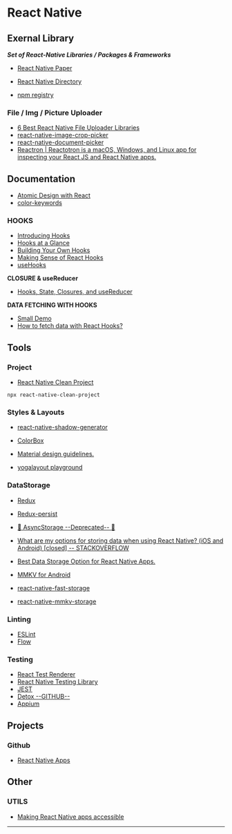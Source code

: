 React Native
=======================




Exernal Library
---------------


***Set of React-Native Libraries / Packages & Frameworks***

- [React Native Paper](https://reactnativepaper.com)

- [React Native Directory](https://reactnative.directory)

- [npm registry](https://www.npmjs.com)

### File / Img / Picture Uploader

- [6 Best React Native File Uploader Libraries](https://openbase.com/categories/js/best-react-native-file-uploader-libraries)
- [react-native-image-crop-picker](https://github.com/ivpusic/react-native-image-crop-picker)
- [react-native-document-picker](https://github.com/rnmods/react-native-document-picker)
- [Reactron | Reactotron is a macOS, Windows, and Linux app for inspecting your React JS and React Native apps.](https://github.com/infinitered/reactotron)

Documentation
--------------

- [Atomic Design with React](https://cheesecakelabs.com/blog/atomic-design-react/)
- [color-keywords](https://reactnative.dev/docs/colors#color-keywords)

### HOOKS

- [Introducing Hooks](https://reactjs.org/docs/hooks-intro.html)
- [Hooks at a Glance](https://reactjs.org/docs/hooks-overview.html)
- [Building Your Own Hooks](https://reactjs.org/docs/hooks-custom.html)
- [Making Sense of React Hooks](https://medium.com/@dan_abramov/making-sense-of-react-hooks-fdbde8803889)
- [useHooks](https://usehooks.com)

**CLOSURE & useReducer**

- [Hooks, State, Closures, and useReducer](https://adamrackis.dev/state-and-use-reducer/)

**DATA FETCHING WITH HOOKS**
- [Small Demo](https://codesandbox.io/s/jvvkoo8pq3)
- [How to fetch data with React Hooks?](https://www.robinwieruch.de/react-hooks-fetch-data)

Tools
-----

### Project

- [React Native Clean Project](https://github.com/pmadruga/react-native-clean-project)

`npx react-native-clean-project`

### Styles & Layouts

- [react-native-shadow-generator](https://ethercreative.github.io/react-native-shadow-generator/)
- [ColorBox](https://lyft-colorbox.herokuapp.com)
- [Material design guidelines.](https://material.io/design/color/dark-theme.html#ui-application)

- [yogalayout playground](https://yogalayout.com/playground/)

### DataStorage

- [Redux](https://redux.js.org/tutorials/fundamentals/part-1-overview)
- [Redux-persist](https://github.com/rt2zz/redux-persist)
- [🚧 AsyncStorage  --Deprecated-- 🚧](https://reactnative.dev/docs/asyncstorage)
- [What are my options for storing data when using React Native? (iOS and Android) [closed] -- STACKOVERFLOW](https://stackoverflow.com/questions/44376002/what-are-my-options-for-storing-data-when-using-react-native-ios-and-android)
- [Best Data Storage Option for React Native Apps.](https://dev.to/ammarahmed/best-data-storage-option-for-react-native-apps-42k)

- [MMKV for Android](https://github.com/Tencent/MMKV)
- [react-native-fast-storage](https://github.com/FidMe/react-native-fast-storage)
- [react-native-mmkv-storage](https://github.com/ammarahm-ed/react-native-mmkv-storage)

### Linting

- [ESLint](https://eslint.org)
- [Flow](https://flow.org/en/docs/)

### Testing

- [React Test Renderer](https://reactjs.org/docs/test-renderer.html)
- [React Native Testing Library](https://callstack.github.io/react-native-testing-library/)
- [JEST](https://jestjs.io)
- [Detox --GITHUB--](https://github.com/wix/detox/)
- [Appium](http://appium.io)

Projects
--------

### Github

- [React Native Apps](https://github.com/ReactNativeNews/React-Native-)

Other
-----


### UTILS

- [Making React Native apps accessible](https://engineering.fb.com/2015/11/23/android/making-react-native-apps-accessible/)



-----------------------------------------------------------------------------------------------------